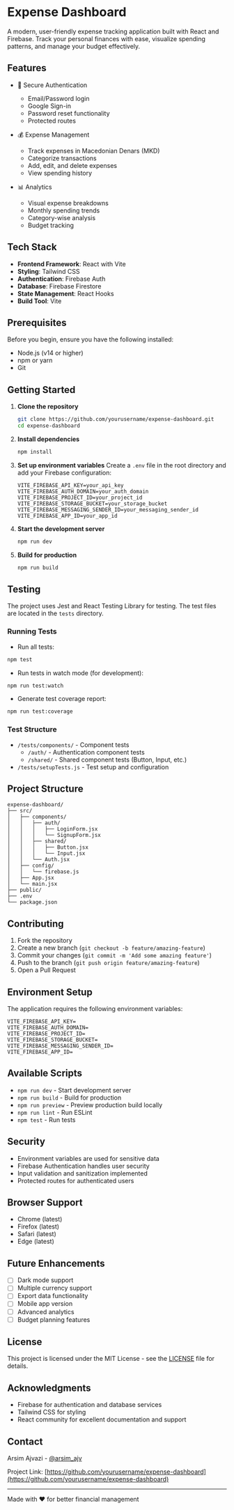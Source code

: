 # Expense Dashboard

A modern, user-friendly expense tracking application built with React and Firebase. Track your personal finances with ease, visualize spending patterns, and manage your budget effectively.

## Features

- 🔐 Secure Authentication
  - Email/Password login
  - Google Sign-in
  - Password reset functionality
  - Protected routes

- 💰 Expense Management
  - Track expenses in Macedonian Denars (MKD)
  - Categorize transactions
  - Add, edit, and delete expenses
  - View spending history

- 📊 Analytics
  - Visual expense breakdowns
  - Monthly spending trends
  - Category-wise analysis
  - Budget tracking

## Tech Stack

- **Frontend Framework**: React with Vite
- **Styling**: Tailwind CSS
- **Authentication**: Firebase Auth
- **Database**: Firebase Firestore
- **State Management**: React Hooks
- **Build Tool**: Vite

## Prerequisites

Before you begin, ensure you have the following installed:
- Node.js (v14 or higher)
- npm or yarn
- Git

## Getting Started

1. **Clone the repository**
   ```bash
   git clone https://github.com/yourusername/expense-dashboard.git
   cd expense-dashboard
   ```

2. **Install dependencies**
   ```bash
   npm install
   ```

3. **Set up environment variables**
   Create a `.env` file in the root directory and add your Firebase configuration:
   ```env
   VITE_FIREBASE_API_KEY=your_api_key
   VITE_FIREBASE_AUTH_DOMAIN=your_auth_domain
   VITE_FIREBASE_PROJECT_ID=your_project_id
   VITE_FIREBASE_STORAGE_BUCKET=your_storage_bucket
   VITE_FIREBASE_MESSAGING_SENDER_ID=your_messaging_sender_id
   VITE_FIREBASE_APP_ID=your_app_id
   ```

4. **Start the development server**
   ```bash
   npm run dev
   ```

5. **Build for production**
   ```bash
   npm run build
   ```

## Testing

The project uses Jest and React Testing Library for testing. The test files are located in the `tests` directory.

### Running Tests

- Run all tests:
```bash
npm test
```

- Run tests in watch mode (for development):
```bash
npm run test:watch
```

- Generate test coverage report:
```bash
npm run test:coverage
```

### Test Structure

- `/tests/components/` - Component tests
  - `/auth/` - Authentication component tests
  - `/shared/` - Shared component tests (Button, Input, etc.)
- `/tests/setupTests.js` - Test setup and configuration

## Project Structure

```
expense-dashboard/
├── src/
│   ├── components/
│   │   ├── auth/
│   │   │   ├── LoginForm.jsx
│   │   │   └── SignupForm.jsx
│   │   ├── shared/
│   │   │   ├── Button.jsx
│   │   │   └── Input.jsx
│   │   └── Auth.jsx
│   ├── config/
│   │   └── firebase.js
│   ├── App.jsx
│   └── main.jsx
├── public/
├── .env
└── package.json
```

## Contributing

1. Fork the repository
2. Create a new branch (`git checkout -b feature/amazing-feature`)
3. Commit your changes (`git commit -m 'Add some amazing feature'`)
4. Push to the branch (`git push origin feature/amazing-feature`)
5. Open a Pull Request

## Environment Setup

The application requires the following environment variables:

```env
VITE_FIREBASE_API_KEY=
VITE_FIREBASE_AUTH_DOMAIN=
VITE_FIREBASE_PROJECT_ID=
VITE_FIREBASE_STORAGE_BUCKET=
VITE_FIREBASE_MESSAGING_SENDER_ID=
VITE_FIREBASE_APP_ID=
```

## Available Scripts

- `npm run dev` - Start development server
- `npm run build` - Build for production
- `npm run preview` - Preview production build locally
- `npm run lint` - Run ESLint
- `npm test` - Run tests

## Security

- Environment variables are used for sensitive data
- Firebase Authentication handles user security
- Input validation and sanitization implemented
- Protected routes for authenticated users

## Browser Support

- Chrome (latest)
- Firefox (latest)
- Safari (latest)
- Edge (latest)

## Future Enhancements

- [ ] Dark mode support
- [ ] Multiple currency support
- [ ] Export data functionality
- [ ] Mobile app version
- [ ] Advanced analytics
- [ ] Budget planning features

## License

This project is licensed under the MIT License - see the [LICENSE](LICENSE) file for details.

## Acknowledgments

- Firebase for authentication and database services
- Tailwind CSS for styling
- React community for excellent documentation and support

## Contact


Arsim Ajvazi - [@arsim_ajv](https://instagram.com/arsim_ajv)

Project Link: [https://github.com/yourusername/expense-dashboard](https://github.com/yourusername/expense-dashboard)

---

Made with ❤️ for better financial management
